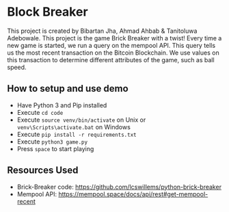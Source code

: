 # Block Breaker

This project is created by Bibartan Jha, Ahmad Ahbab & Tanitoluwa Adebowale. This project is the game Brick Breaker with a twist! Every time a new game is started, we run a query on the mempool API. This query tells us the most recent transaction on the Bitcoin Blockchain. We use values on this transaction to determine different attributes of the game, such as ball speed.

## How to setup and use demo
- Have Python 3 and Pip installed
- Execute `cd code` 
- Execute `source venv/bin/activate` on Unix or `venv\Scripts\activate.bat` on Windows
- Execute `pip install -r requirements.txt`  
- Execute `python3 game.py` 
- Press `space` to start playing

## Resources Used
- Brick-Breaker code: https://github.com/lcswillems/python-brick-breaker
- Mempool API: https://mempool.space/docs/api/rest#get-mempool-recent
